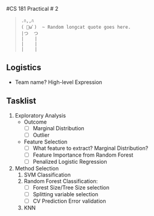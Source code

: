 #CS 181 Practical # 2

> 
>     .ﾊ,,ﾊ
>     ( ﾟωﾟ)  ~ Random longcat quote goes here.
>     |つ  つ
>     |    |
>     |    |
>     |    |

## Logistics

* Team name? High-level Expression

## Tasklist
1. Exploratory Analysis
	* Outcome 
		- [ ] Marginal Distribution
		- [ ] Outlier
	* Feature Selection
		- [ ] What feature to extract? Marginal Distribution?
		- [ ] Feature Importance from Random Forest
		- [ ] Penalized Logistic Regression

2. Method Selection
	1. SVM Classification
	2. Random Forest Classification:
		- [ ] Forest Size/Tree Size selection 
		- [ ] Splitting variable selection
		- [ ] CV Prediction Error validation 
	3. KNN
